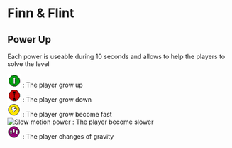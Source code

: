 # Finn & Flint

## Power Up 

Each power is useable during 10 seconds and allows to help the players to solve the level 

<img src="https://github.com/Oazin/FinnAndFlint/blob/master/Assets/Power%20UP/Sprite/PowerUpBig.png" alt="Growing power" width="30"/> : The player grow up </br>
<img src="https://github.com/Oazin/FinnAndFlint/blob/master/Assets/Power%20UP/Sprite/PowerUpSmall.png" alt="Reduction power" width="30"/> : The player grow down </br>
<img src="https://github.com/Oazin/FinnAndFlint/blob/master/Assets/Power%20UP/Sprite/PowerUpFlash.png" alt="Fast power" width="30"/> : The player grow become fast </br>
<img src="https://github.com/Oazin/FinnAndFlint/blob/master/Assets/Power%20UP/Sprite/PowerUpSlowMotion.png" alt="Slow motion power" width="30"/> : The player become slower </br>
<img src="https://github.com/Oazin/FinnAndFlint/blob/master/Assets/Power%20UP/Sprite/PowerUpGravity.png" alt="Gravity power" width="30"/> : The player changes of gravity </br>

